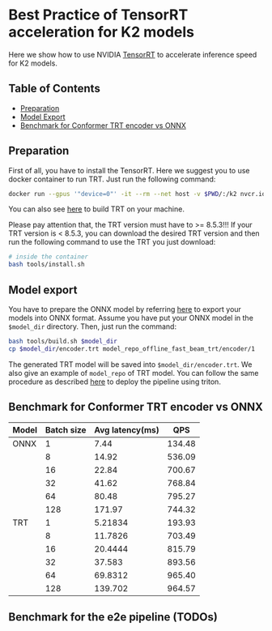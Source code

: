 # Best Practice of TensorRT acceleration for K2 models

Here we show how to use NVIDIA [TensorRT](https://github.com/NVIDIA/TensorRT) to accelerate inference speed for K2 models.

## Table of Contents
- [Preparation](#preparation)
- [Model Export](#model-export)
- [Benchmark for Conformer TRT encoder vs ONNX](#benchmark-for-conformer-trt-encoder-vs-onnx)

## Preparation

First of all, you have to install the TensorRT. Here we suggest you to use docker container to run TRT. Just run the following command:

```bash
docker run --gpus '"device=0"' -it --rm --net host -v $PWD/:/k2 nvcr.io/nvidia/tensorrt:22.12-py3
```
You can also see [here](https://github.com/NVIDIA/TensorRT#build) to build TRT on your machine. 

Please pay attention that, the TRT version must have to >= 8.5.3!!!
If your TRT version is < 8.5.3, you can download the desired TRT version and then run the following command to use the TRT you just download: 

```bash
# inside the container
bash tools/install.sh
```

## Model export 

You have to prepare the ONNX model by referring [here](https://github.com/k2-fsa/sherpa/tree/master/triton#prepare-pretrained-models) to export your models into ONNX format. Assume you have put your ONNX model in the `$model_dir` directory. 
Then, just run the command:

```bash
bash tools/build.sh $model_dir
cp $model_dir/encoder.trt model_repo_offline_fast_beam_trt/encoder/1
```

The generated TRT model will be saved into `$model_dir/encoder.trt`. 
We also give an example of `model_repo` of TRT model. You can follow the same procedure as described [here](https://github.com/k2-fsa/sherpa/tree/master/triton#deploy-on-triton-inference-server) to deploy the pipeline using triton.

## Benchmark for Conformer TRT encoder vs ONNX

| Model  | Batch size| Avg latency(ms) |   QPS    |
|--------|-----------|-----------------|----------|
| ONNX   |     1     |     7.44        |  134.48  |
|        |     8     |     14.92       |  536.09  |
|        |    16     |     22.84       |  700.67  |
|        |    32     |     41.62       |  768.84  |
|        |    64     |     80.48       |  795.27  |
|        |   128     |     171.97      |  744.32  |
|  TRT   |     1     |     5.21834     |  193.93  |
|        |     8     |     11.7826     |  703.49  |
|        |    16     |     20.4444     |  815.79  |
|        |    32     |     37.583      |  893.56  |
|        |    64     |     69.8312     |  965.40  |
|        |   128     |     139.702     |  964.57  |

## Benchmark for the e2e pipeline (TODOs)
